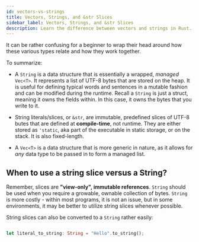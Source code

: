 ```yaml
---
id: vectors-vs-strings
title: Vectors, Strings, and &str Slices
sidebar_label: Vectors, Strings, and &str Slices
description: Learn the difference between vectors and strings in Rust.
---
```


It can be rather confusing for a beginner to wrap their head around how these various types relate and how they work together.

To summarize:

- A `String` is a data structure that is essentially a wrapped, *managed* `Vec<T>`.  It represents a list of UTF-8 bytes that are stored on the heap.  It is useful for defining typical words and sentences in a mutable fashion and can be modified during the runtime.  Recall a `String` is just a struct, meaning it owns the fields within.  In this case, it owns the bytes that you write to it.
  
- String literals/slices, or `&str`, are immutable, predefined slices of UTF-8 butes that are defined at **compile-time**, not runtime. They are either stored as `'static`, aka part of the executable in static storage, or on the stack.  It is also fixed-length.  
  
- A `Vec<T>` is a data structure that is more generic in nature, as it allows for *any* data type to be passed in to form a managed list.


## When to use a string slice versus a String?

Remember, slices are **"view-only", immutable references**.  `String` should be used when you require a growable, ownable collection of bytes.  `String` is more costly - within most programs, it is not an issue, but in some environments, it may be better to utilize string slices whenever possible.

String slices can also be converted to a `String` rather easily:

```rust

let literal_to_string: String = "Hello".to_string();

```

